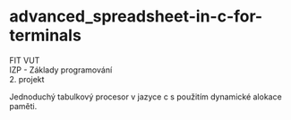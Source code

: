 # advanced_spreadsheet-in-c-for-terminals

FIT VUT <br />
IZP - Základy programování <br />
2. projekt <br />

Jednoduchý tabulkový procesor v jazyce c s použitím dynamické alokace paměti.
